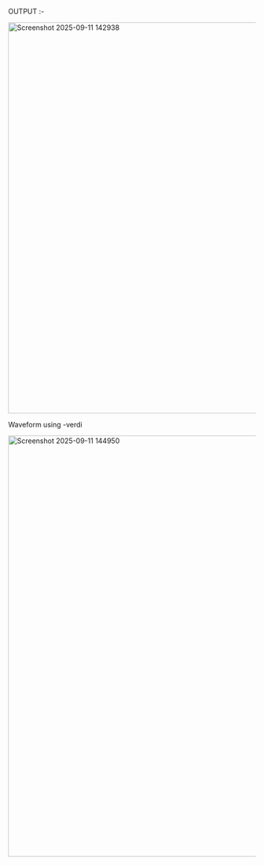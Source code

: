 OUTPUT :-

<img width="1900" height="795" alt="Screenshot 2025-09-11 142938" src="https://github.com/user-attachments/assets/9e228fae-3660-4dfa-be00-f600dfe4697e" />

Waveform using  -verdi 

<img width="1901" height="856" alt="Screenshot 2025-09-11 144950" src="https://github.com/user-attachments/assets/948a9e03-f21c-414f-8877-90a732a512d1" />
